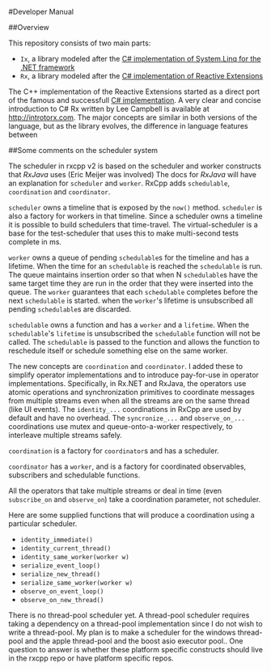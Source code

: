 #Developer Manual

##Overview

This repository consists of two main parts:
* `Ix`, a library modeled after the [C# implementation of System.Linq for the .NET framework](https://msdn.microsoft.com/en-us/library/bb397926.aspx)
* `Rx`, a library modeled after the [C# implementation of Reactive Extensions](https://msdn.microsoft.com/en-us/data/gg577609.aspx)

The C++ implementation of the Reactive Extensions started as a direct port of the famous and successfull [C# implementation](https://github.com/Reactive-Extensions/Rx.NET). A very clear and concise introduction to C# Rx written by Lee Campbell is available at http://introtorx.com. The major concepts are similar in both versions of the language, but as the library evolves, the difference in language features between



##Some comments on the scheduler system

The scheduler in rxcpp v2 is based on the scheduler and worker constructs that *RxJava* uses (Eric Meijer was involved) The docs for *RxJava* will have an explanation for ```scheduler``` and ```worker```. RxCpp adds ```schedulable```, ```coordination``` and ```coordinator```.

```scheduler``` owns a timeline that is exposed by the ```now()``` method. ```scheduler``` is also a factory for workers in that timeline. Since a scheduler owns a timeline it is possible to build schedulers that time-travel. The virtual-scheduler is a base for the test-scheduler that uses this to make multi-second tests complete in ms.

```worker``` owns a queue of pending ```schedulable```s for the timeline and has a lifetime. When the time for an ```schedulable``` is reached the ```schedulable``` is run. The queue maintains insertion order so that when N ```schedulable```s have the same target time they are run in the order that they were inserted into the queue. The ```worker``` guarantees that each ```schedulable``` completes before the next ```schedulable``` is started. when the ```worker```'s lifetime is unsubscribed all pending ```schedulable```s are discarded.

```schedulable``` owns a function and has a ```worker``` and a ```lifetime```. When the ```schedulable```'s ```lifetime``` is unsubscribed the ```schedulable``` function will not be called. The ```schedulable``` is passed to the function and allows the function to reschedule itself or schedule something else on the same worker.

The new concepts are ```coordination``` and ```coordinator```. I added these to simplify operator implementations and to introduce pay-for-use in operator implementations. Specifically, in Rx.NET and RxJava, the operators use atomic operations and synchronization primitives to coordinate messages from multiple streams even when all the streams are on the same thread (like UI events). The ```identity_...``` coordinations in RxCpp are used by default and have no overhead. The ```syncronize_...``` and ```observe_on_...``` coordinations use mutex and queue-onto-a-worker respectively, to interleave multiple streams safely.

```coordination``` is a factory for ```coordinator```s and has a scheduler.

```coordinator``` has a ```worker```, and is a factory for coordinated observables, subscribers and schedulable functions.

All the operators that take multiple streams or deal in time (even ```subscribe_on``` and ```observe_on```) take a coordination parameter, not scheduler.

Here are some supplied functions that will produce a coordination using a particular scheduler.

* ```identity_immediate()```
* ```identity_current_thread()```
* ```identity_same_worker(worker w)```
* ```serialize_event_loop()```
* ```serialize_new_thread()```
* ```serialize_same_worker(worker w)```
* ```observe_on_event_loop()```
* ```observe_on_new_thread()```

There is no thread-pool scheduler yet. A thread-pool scheduler requires taking a dependency on a thread-pool implementation since I do not wish to write a thread-pool. My plan is to make a scheduler for the windows thread-pool and the apple thread-pool and the boost asio executor pool.. One question to answer is whether these platform specific constructs should live in the rxcpp repo or have platform specific repos.
